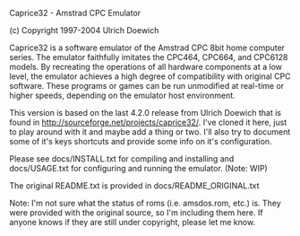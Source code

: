 Caprice32 - Amstrad CPC Emulator

(c) Copyright 1997-2004 Ulrich Doewich

Caprice32 is a software emulator of the Amstrad CPC 8bit home computer series. The emulator faithfully imitates the CPC464, CPC664, and CPC6128 models. By recreating the operations of all hardware components at a low level, the emulator achieves a high degree of compatibility with original CPC software. These programs or games can be run unmodified at real-time or higher speeds, depending on the emulator host environment.

This version is based on the last 4.2.0 release from Ulrich Doewich that is found in http://sourceforge.net/projects/caprice32/. I've cloned it here, just to play around with it and maybe add a thing or two. I'll also try to document some of it's keys shortcuts and provide some info on it's configuration.

Please see docs/INSTALL.txt for compiling and installing and docs/USAGE.txt for configuring and running the emulator. (Note: WIP)

The original README.txt is provided in docs/README_ORIGINAL.txt

Note: I'm not sure what the status of roms (i.e. amsdos.rom, etc.) is. They were provided with the original source, so I'm including them here. If anyone knows if they are still under copyright, please let me know.